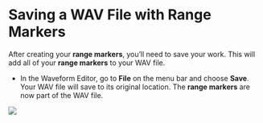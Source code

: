 # Saving a WAV File with Range Markers

After creating your **range markers**, you’ll need to save your work. This will add all of your **range markers** to your WAV file.

* In the Waveform Editor, go to **File** on the menu bar and choose **Save**. Your WAV file will save to its original location. The **range markers** are now part of the WAV file.

![](https://github.com/jjloomis/adobe-audition-basics-remote-connection-to-ccl-edition/tree/b2470c14bd7a8447d88cafc4488838fe4c3352a2/.gitbook/assets/file-save.png)

